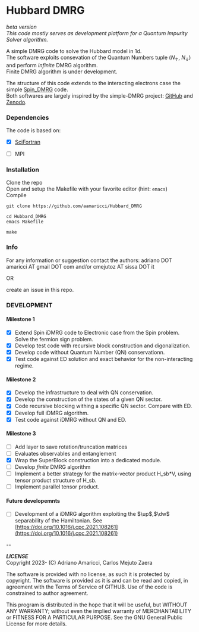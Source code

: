 # Hubbard DMRG

*beta version*  
*This code mostly serves as development platform for a Quantum Impurity Solver algorithm.*


A simple DMRG code to solve the Hubbard model in 1d.  
The software exploits consevation of the Quantum Numbers tuple ($N_\uparrow$, $N_\downarrow$) and perform *infinite* DMRG algorithm.  
Finite DMRG algorithm is under development. 


 
The structure of this code extends to the interacting electrons case the simple [Spin_DMRG](https://github.com/QcmPlab/Spin_DMRG) code.   
Both softwares are largely inspired by the simple-DMRG project: [GitHub](https://github.com/simple-dmrg/simple-dmrg) and [Zenodo](https://zenodo.org/record/1068359).

### Dependencies

The code is based on:  

- [X] [SciFortran](https://github.com/aamaricci/SciFortran)  

- [ ] MPI 

  
### Installation

Clone the repo  
Open and setup the Makefile with your favorite editor (hint: `emacs`)  
Compile  

```
git clone https://github.com/aamaricci/Hubbard_DMRG 
```
```
cd Hubbard_DMRG
emacs Makefile
```
```
make
```


### Info
For any information or suggestion contact the authors: adriano DOT amaricci AT gmail DOT com
and/or
cmejutoz AT sissa DOT it 

OR 

create an issue in this repo.


### DEVELOPMENT

#### Milestone 1
- [x] Extend Spin iDMRG code to Electronic case from the Spin problem. Solve the fermion sign problem.
- [x] Develop test code with recursive block construction and digonalization.
- [x] Develop code without Quantum Number (QN) conservationn. 
- [x] Test code against ED solution and exact behavior for the non-interacting regime.

#### Milestone 2
- [x] Develop the infrastructure to deal with QN conservation. 
- [x] Develop the construction of the states of a given QN sector. 
- [x] Code recursive blocking withing a specific QN sector. Compare with ED. 
- [x] Develop full iDMRG algorithm.
- [x] Test code against iDMRG without QN and ED.

#### Milestone 3
- [ ] Add layer to save rotation/truncation matrices
- [ ] Evaluates observables and entanglement
- [x] Wrap the SuperBlock construction into a dedicated module. 
- [ ] Develop *finite* DMRG algorithm
- [ ] Implement a better strategy for the matrix-vector product H_sb*V, using tensor product structure of  H_sb. 
- [ ] Implement parallel tensor product. 

#### Future developemnts
- [ ] Development of a iDMRG algorithm exploiting the $\up$,$\dw$ separability of the Hamiltonian. See [https://doi.org/10.1016/j.cpc.2021.108261](https://doi.org/10.1016/j.cpc.2021.108261)


--

***LICENSE***  
Copyright 2023- (C) Adriano Amaricci, Carlos Mejuto Zaera

The software is provided with no license, as such it is protected by copyright.
The software is provided as it is and can be read and copied, in agreement with 
the Terms of Service of GITHUB. Use of the code is constrained to author agreement.   

This program is distributed in the hope that it will be useful,
but WITHOUT ANY WARRANTY; without even the implied warranty of
MERCHANTABILITY or FITNESS FOR A PARTICULAR PURPOSE.  See the
GNU General Public License for more details.



